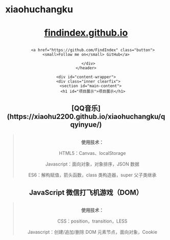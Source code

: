 # xiaohuchangku

  </head>

  <body>
    <header>
      <div class="inner">
        <a href="https://findindex.github.io/">
          <h1>findindex.github.io</h1>
        </a>
        <h2></h2>
        
        
          <a href="https://github.com/FindIndex" class="button"><small>Follow me on</small> GitHub</a>
        
      </div>
    </header>

    <div id="content-wrapper">
      <div class="inner clearfix">
        <section id="main-content">
          <h1 id="项目展示">项目展示</h1>

<h2 id="canvas-球球大作战单机版">[QQ音乐](https://xiaohu2200.github.io/xiaohuchangku/qqyinyue/)</h2>

<blockquote>
  <p><img src="https://www.runoob.com/try/demo_source/pineapple.jpg" alt="" /></p>

  <p><strong>使用技术：</strong></p>

  <p>HTML5：Canvas、localStorage</p>

  <p>Javascript：面向对象，对象排序，JSON 数据</p>

  <p>ES6：解构赋值，箭头函数，class 类构造器，super 父子类继承</p>
</blockquote>

<h2 id="javascript-微信打飞机游戏dom">JavaScript 微信打飞机游戏（DOM）</h2>

<blockquote>
  <p><img src="https://www.runoob.com/wp-content/uploads/2016/04/trolltunga.jpg" alt="" /></p>

  <p><strong>使用技术：</strong></p>

  <p>CSS：position，transition，LESS</p>

  <p>Javascript：创建/追加/删除 DOM 元素节点，面向对象，Cookie</p>
</blockquote>


